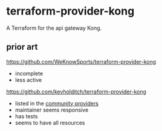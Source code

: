 # terraform-provider-kong

A Terraform for the api gateway Kong.

## prior art

https://github.com/WeKnowSports/terraform-provider-kong
- incomplete
- less active

https://github.com/kevholditch/terraform-provider-kong 
- listed in the [community providers](https://www.terraform.io/docs/providers/type/community-index.html)
- maintainer seems responsive
- has tests
- seems to have all resources
